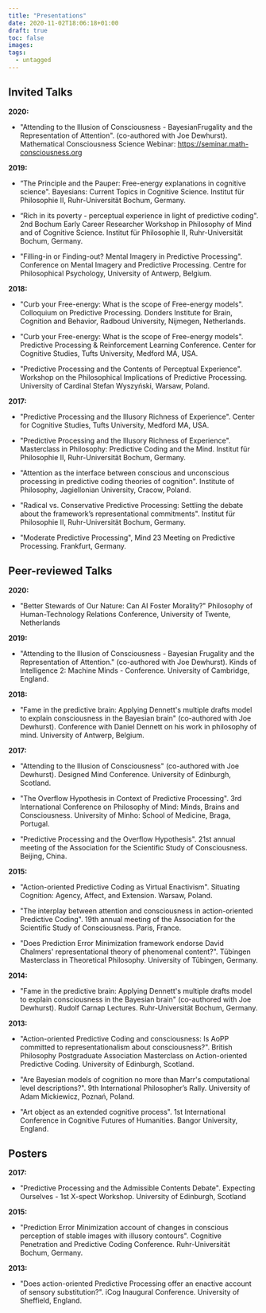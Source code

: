 ```yaml
---
title: "Presentations"
date: 2020-11-02T18:06:18+01:00
draft: true
toc: false
images:
tags:
  - untagged
---
```



## Invited Talks

**2020:**  
  
+ "Attending to the Illusion of Consciousness - BayesianFrugality and the Representation of Attention". (co-authored with Joe Dewhurst). Mathematical Consciousness Science Webinar: https://seminar.math-consciousness.org

**2019:**
    
+ “The Principle and the Pauper: Free-energy explanations in cognitive science". Bayesians: Current Topics in Cognitive Science. Institut für Philosophie II, Ruhr-Universität Bochum, Germany.

+ “Rich in its poverty - perceptual experience in light of predictive coding". 2nd Bochum Early Career Researcher Workshop in Philosophy of Mind and of Cognitive Science. Institut für Philosophie II, Ruhr-Universität Bochum, Germany.
  
+ "Filling-in or Finding-out? Mental Imagery in Predictive Processing". Conference on Mental Imagery and Predictive Processing. Centre for Philosophical Psychology, University of Antwerp, Belgium.

**2018:**
 
+ "Curb your Free-energy: What is the scope of Free-energy models". Colloquium on Predictive Processing. Donders Institute for Brain, Cognition and Behavior, Radboud University, Nijmegen, Netherlands.

+ "Curb your Free-energy: What is the scope of Free-energy models". Predictive Processing & Reinforcement Learning Conference. Center for Cognitive Studies, Tufts University, Medford MA, USA.

+ "Predictive Processing and the Contents of Perceptual Experience". Workshop on the Philosophical Implications of Predictive Processing. University of Cardinal Stefan Wyszyński, Warsaw, Poland.

**2017:**

+ "Predictive Processing and the Illusory Richness of Experience". Center for Cognitive Studies, Tufts University, Medford MA, USA.
 
+ "Predictive Processing and the Illusory Richness of Experience". Masterclass in Philosophy: Predictive Coding and the Mind. Institut für Philosophie II, Ruhr-Universität Bochum, Germany.

+ "Attention as the interface between conscious and unconscious processing in predictive coding theories of cognition". Institute of Philosophy, Jagiellonian University, Cracow, Poland.

+ "Radical vs. Conservative Predictive Processing: Settling the debate about the framework’s representational commitments". Institut für Philosophie II, Ruhr-Universität Bochum, Germany.
  
+ "Moderate Predictive Processing", Mind 23 Meeting on Predictive Processing. Frankfurt, Germany.

## Peer-reviewed Talks

**2020:**

+ "Better Stewards of Our Nature: Can AI Foster Morality?" Philosophy of Human-Technology Relations Conference, University of Twente, Netherlands

**2019:**

+ "Attending to the Illusion of Consciousness - Bayesian Frugality and the Representation of Attention." (co-authored with Joe Dewhurst). Kinds of Intelligence 2: Machine Minds - Conference. University of Cambridge, England.

**2018:**

+ "Fame in the predictive brain: Applying Dennett's multiple drafts model to explain consciousness in the Bayesian brain" (co-authored with Joe Dewhurst). Conference with Daniel Dennett on his work in philosophy of mind. University of Antwerp, Belgium.

**2017:**

+ "Attending to the Illusion of Consciousness" (co-authored with Joe Dewhurst). Designed Mind Conference. University of Edinburgh, Scotland.

+ "The Overflow Hypothesis in Context of Predictive Processing". 3rd International Conference on Philosophy of Mind: Minds, Brains and Consciousness. University of Minho: School of Medicine, Braga, Portugal.

+ "Predictive Processing and the Overflow Hypothesis". 21st annual meeting of the Association for the Scientific Study of Consciousness. Beijing, China.

**2015:**

+ "Action-oriented Predictive Coding as Virtual Enactivism". Situating Cognition: Agency, Affect, and Extension. Warsaw, Poland.

+ "The interplay between attention and consciousness in action-oriented Predictive Coding". 19th annual meeting of the Association for the Scientific Study of Consciousness. Paris, France.

+ "Does Prediction Error Minimization framework endorse David Chalmers' representational theory of phenomenal content?". Tübingen Masterclass in Theoretical Philosophy. University of Tübingen, Germany.

**2014:**

+ "Fame in the predictive brain: Applying Dennett's multiple drafts model to explain consciousness in the Bayesian brain" (co-authored with Joe Dewhurst). Rudolf Carnap Lectures. Ruhr-Universität Bochum, Germany.

**2013:**

 + "Action-oriented Predictive Coding and consciousness: Is AoPP committed to representationalism about consciousness?". British Philosophy Postgraduate Association Masterclass on Action-oriented Predictive Coding. University of Edinburgh, Scotland.

+ "Are Bayesian models of cognition no more than Marr's computational level descriptions?". 9th International Philosopher’s Rally. University of Adam Mickiewicz, Poznań, Poland.

+ "Art object as an extended cognitive process". 1st International Conference in Cognitive Futures of Humanities. Bangor University, England.

## Posters

**2017:**

+ "Predictive Processing and the Admissible Contents Debate". Expecting Ourselves - 1st X-spect Workshop. University of Edinburgh, Scotland

**2015:**

+ "Prediction Error Minimization account of changes in conscious perception of stable images with illusory contours". Cognitive Penetration and Predictive Coding Conference. Ruhr-Universität Bochum, Germany.

**2013:**

+ "Does action-oriented Predictive Processing offer an enactive account of sensory substitution?". iCog Inaugural Conference. University of Sheffield, England.
